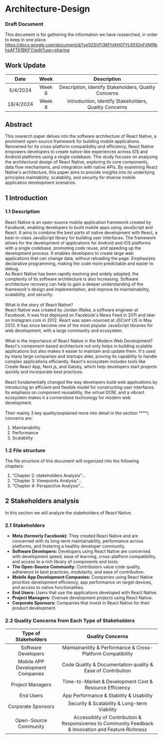 # Architecture-Design
### Draft Document

This document is for gathering the information we have researched, in order to keep in one place. 
https://docs.google.com/document/d/1ye1I2SVFl36FhlXH07YL651DnFitNfRkhsAFTA1BKFY/edit?usp=sharing

## Work Update
| Date | Week | Description |
| :----: | :---: | :------------------------------------: |
| 5/4/2024 | Week 6 | Description, Identify Stakeholders, Quality Concerns |
| 18/4/2024 | Week 8 | introduction, Identify Stakeholders, Quality Concerns |


## Abstract
This research paper delves into the software architecture of React Native, a prominent open-source framework for building mobile applications. Renowned for its cross-platform compatibility and efficiency, React Native empowers developers to create native-like experiences across iOS and Android platforms using a single codebase. 
This study focuses on analysing the architectural design of React Native, exploring its core components, data flow mechanisms, and integration with native APIs. By examining React Native's architecture, this paper aims to provide insights into its underlying principles maintability, scalability, and security for diverse mobile application development scenarios.

## 1 Introduction
### 1.1 Description
React Native is an open-source mobile application framework created by Facebook, enabling developers to build mobile apps using JavaScript and React. It aims to combine the best parts of native development with React, a best-in-class JavaScript library for building user interfaces. The framework allows for the development of applications for Android and iOS platforms with a single codebase, promoting code reuse, and speeding up the development process. It enables developers to create large web applications that can change data, without reloading the page. Emphasizes declarative programming, making the code more predictable and easier to debug.
<br>As React Native has been rapidly evolving and widely adopted, the complexity of its software architecture is also increasing. Software architecture recovery can help to gain a deeper understanding of the framework's design and implementation, and improve its maintainability, scalability, and security.
<br>
<br>What is the story of React Native? 
<br>React Native was created by Jordan Walke, a software engineer at Facebook. It was first deployed on Facebook's News Feed in 2011 and later on Instagram.com in 2012.
React was open-sourced at JSConf US in May 2013. It has since become one of the most popular JavaScript libraries for web development, with a large community and ecosystem.
<br>
<br>What is the importance of React Native in the Modern Web Development? 
<br>React's component-based architecture not only helps in building scalable applications but also makes it easier to maintain and update them.
It's used by many large companies and startups alike, proving its capability to handle complex applications efficiently.
React's ecosystem includes tools like Create React App, Next.js, and Gatsby, which help developers start projects quickly and incorporate best practices.
<br>
<br>React fundamentally changed the way developers build web applications by introducing an efficient and flexible model for constructing user interfaces.
Its emphasis on component reusability, the virtual DOM, and a vibrant ecosystem makes it a cornerstone technology for modern web development.
<br>
<br>Their mainly 3 key quality(explained more into detail in the section ****) concerns are:
<br>
1. Maintanability
2. Performance
3. Scalability


### 1.2 File structure
The file structure of this document will organized into the following chapters:
<br>
1. "Chapter 2: stakeholders Analysis"...
2. "Chapter 3: Viewpoints Analysis"...
3. "Chapter 4: Perspective Analysis"...


## 2 Stakeholders analysis
In this section we will analyze the stakeholders of React Native. 

### 2.1 Stakeholders
* **Meta (formerly Facebook):** They created React Native and are concerned with its long-term maintainability, performance across platforms, and fostering a healthy developer community.
* **Software Developers:** Developers using React Native are concerned with development speed, ease of learning, cross-platform compatibility, and access to a rich library of components and tools.
* **The Open-Source Community:** Contributors value code quality, adherence to best practices, modularity, and ease of contribution.
* **Mobile App Development Companies:** Companies using React Native prioritize development efficiency, app performance on target devices, and access to native functionalities.
* **End Users:** Users that use the applications developed with React Native.
* **Project Managers:** Oversee development projects using React Native.
* **Corporate Sponsors:** Companies that invest in React Native for their product development.
  
### 2.2 Quality Concerns from Each Type of Stakeholders
| Type of Stakeholders | Quality Concerns |
| :-------: | :------------------------------------: |
|Software Developers| Maintainanility & Performance & Cross-Platform Compatibility|
|Mobile APP Development Companies| Code Quality & Documentation quality & Ease of Contribution|
|Project Managers| Time-to-Market & Development Cost & Resource Efficiency|
|End Users| App Performance & Stability & Usability |
|Corporate Sponsors| Security & Scalability & Long-term Viability|
|Open-Source Community| Accessiblity of Contribution & Responsivenes to Community Feedback & Innovation and Feature Richness|








